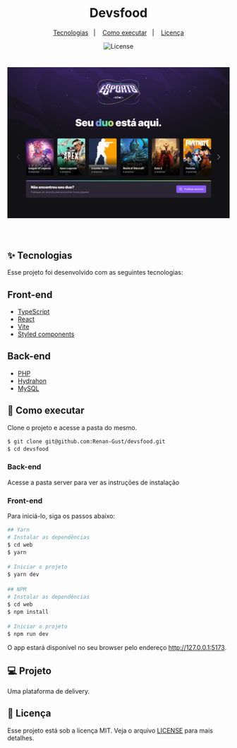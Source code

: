 <h1 align="center">Devsfood</h1>

<p align="center">
  <a href="#-tecnologias">Tecnologias</a>&nbsp;&nbsp;&nbsp;|&nbsp;&nbsp;&nbsp;
  <a href="#-como-executar">Como executar</a>&nbsp;&nbsp;&nbsp;|&nbsp;&nbsp;&nbsp;
  <a href="#-licença">Licença</a>
</p>

<p align="center">
  <img alt="License" src="https://img.shields.io/static/v1?label=license&message=MIT&color=8257E5&labelColor=000000">
</p>

<h1 align="center">
  <img src="https://github.com/Renan-Gust/eSports/blob/main/web/public/Landing.png" alt="esports" />
</h1>

<br>

## ✨ Tecnologias

Esse projeto foi desenvolvido com as seguintes tecnologias:

## Front-end
- [TypeScript](https://www.typescriptlang.org/)
- [React](https://reactjs.org)
- [Vite](https://vitejs.dev/)
- [Styled components](https://styled-components.com/)

## Back-end
- [PHP](https://www.php.net/)
- [Hydrahon](https://clancats.io/hydrahon/v1.1.6/)
- [MySQL](https://www.mysql.com/)

## 🚀 Como executar

Clone o projeto e acesse a pasta do mesmo.

```bash
$ git clone git@github.com:Renan-Gust/devsfood.git
$ cd devsfood
```

### Back-end

Acesse a pasta server para ver as instruções de instalação

### Front-end

Para iniciá-lo, siga os passos abaixo:
```bash
## Yarn
# Instalar as dependências
$ cd web
$ yarn

# Iniciar o projeto
$ yarn dev

## NPM
# Instalar as dependências
$ cd web
$ npm install

# Iniciar o projeto
$ npm run dev
```

O app estará disponível no seu browser pelo endereço http://127.0.0.1:5173.

## 💻 Projeto

Uma plataforma de delivery.

## 📄 Licença

Esse projeto está sob a licença MIT. Veja o arquivo [LICENSE](LICENSE) para mais detalhes.